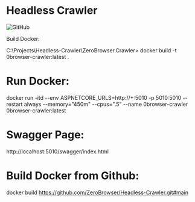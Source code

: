 # Headless Crawler

![GitHub](https://img.shields.io/github/license/zerobrowser/0browser-crawler?style=flat-square)


Build Docker:

C:\Projects\Headless-Crawler\ZeroBrowser.Crawler> docker build -t 0browser-crawler:latest .

# Run Docker:
docker run -itd --env ASPNETCORE_URLS=http://+:5010 -p 5010:5010 --restart always --memory="450m" --cpus=".5" --name 0browser-crawler 0browser-crawler:latest

# Swagger Page:
http://localhost:5010/swagger/index.html

# Build Docker from Github:
docker build https://github.com/ZeroBrowser/Headless-Crawler.git#main
